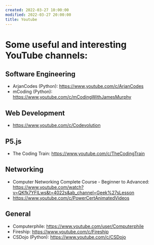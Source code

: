 ```yaml
---
created: 2022-03-27 10:00:00
modified: 2022-03-27 20:00:00
title: Youtube
---
```


# Some useful and interesting YouTube channels:

## Software Engineering

- ArjanCodes (Python): https://www.youtube.com/c/ArjanCodes
- mCoding (Python): https://www.youtube.com/c/mCodingWithJamesMurphy

## Web Development

- https://www.youtube.com/c/Codevolution

## P5.js

- The Coding Train: https://www.youtube.com/c/TheCodingTrain

## Networking

- Computer Networking Complete Course - Beginner to Advanced: https://www.youtube.com/watch?v=QKfk7YFILws&t=4022s&ab_channel=Geek%27sLesson
- https://www.youtube.com/c/PowerCertAnimatedVideos

## General

- Computerphile: https://www.youtube.com/user/Computerphile
- Fireship: https://www.youtube.com/c/Fireship
- CSDojo (Python): https://www.youtube.com/c/CSDojo
